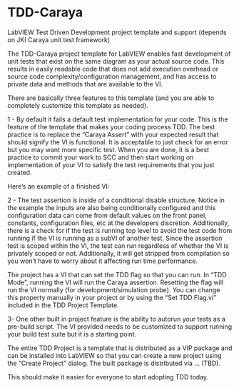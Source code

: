 # TDD-Caraya
LabVIEW Test Driven Development project template and support (depends on JKI Caraya unit test framework)

The TDD-Caraya project template for LabVIEW enables fast development of unit tests that exist on the same diagram as your actual source code.  This results in easily readable code that does not add execution overhead or source code complexity/configuration management, and has access to private data and methods that are available to the VI.


There are basically three features to this template (and you are able to completely customize this template as needed).

1 - By default it fails a default test implementation for your code.  This is the feature of the template that makes your coding process TDD.  The best practice is to replace the “Caraya Assert” with your expected result that should signify the VI is functional.  It is acceptable to just check for an error but you may want more specific test.  When you are done, it is a best practice to commit your work to SCC and then start working on implementation of your VI to satisfy the test requirements that you just created.

Here’s an example of a finished VI:


2 - The test assertion is inside of a conditional disable structure.  Notice in the example the inputs are also being conditionally configured and this configuration data can come from default values on the front panel, constants, configuration files, etc at the developers discretion.  Additionally, there is a check for if the test is running top level to avoid the test code from running if the VI is running as a subVI of another test.  Since the assertion test is scoped within the VI, the test can run regardless of whether the VI is privately scoped or not.  Additionally, it will get stripped from compilation so you won’t have to worry about it affecting run time performance.

The project has a VI that can set the TDD flag so that you can run.  In “TDD Mode”, running the VI will run the Caraya assertion.  Resetting the flag will run the VI normally (for development/simulation probe).  You can change this property manually in your project or by using the “Set TDD Flag.vi” included in the TDD Project Template.



3- One other built in project feature is the ability to autorun your tests as a pre-build script.  The VI provided needs to be customized to support running your build test suite but it is a starting point. 



The entire TDD Project is a template that is distributed as a VIP package and can be installed into LabVIEW so that you can create a new project using the “Create Project” dialog.  The built package is distributed via ... (TBD).

This should make it easier for everyone to start adopting TDD today.

